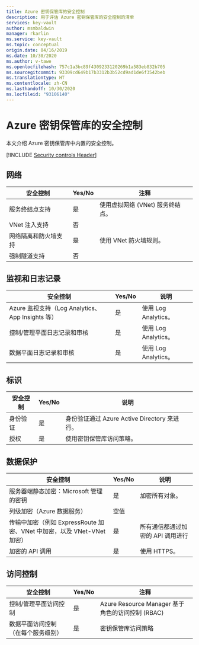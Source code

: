 ```yaml
---
title: Azure 密钥保管库的安全控制
description: 用于评估 Azure 密钥保管库的安全控制的清单
services: key-vault
author: msmbaldwin
manager: rkarlin
ms.service: key-vault
ms.topic: conceptual
origin.date: 04/16/2019
ms.date: 10/30/2020
ms.author: v-tawe
ms.openlocfilehash: 757c1a3bc89f4309233120269b1a583eb832b705
ms.sourcegitcommit: 93309cd649b17b3312b3b52cd9ad1de6f3542beb
ms.translationtype: HT
ms.contentlocale: zh-CN
ms.lasthandoff: 10/30/2020
ms.locfileid: "93106140"
---
```

# <a name="security-controls-for-azure-key-vault"></a>Azure 密钥保管库的安全控制

本文介绍 Azure 密钥保管库中内置的安全控制。 

[!INCLUDE [Security controls Header](../../../includes/security-controls-header.md)]

## <a name="network"></a>网络

| 安全控制 | Yes/No | 注释 |
|---|---|--|
| 服务终结点支持| 是 | 使用虚拟网络 (VNet) 服务终结点。 |
| VNet 注入支持| 否 |  |
| 网络隔离和防火墙支持| 是 | 使用 VNet 防火墙规则。 |
| 强制隧道支持| 否 |  |

## <a name="monitoring--logging"></a>监视和日志记录

| 安全控制 | Yes/No | 说明|
|---|---|--|
| Azure 监视支持（Log Analytics、App Insights 等）| 是 | 使用 Log Analytics。 |
| 控制/管理平面日志记录和审核| 是 | 使用 Log Analytics。 |
| 数据平面日志记录和审核| 是 | 使用 Log Analytics。 |

## <a name="identity"></a>标识

| 安全控制 | Yes/No | 说明|
|---|---|--|
| 身份验证| 是 | 身份验证通过 Azure Active Directory 来进行。 |
| 授权| 是 | 使用密钥保管库访问策略。 |

## <a name="data-protection"></a>数据保护

<!--| Server-side encryption at rest: customer-managed keys (BYOK) | Yes | The customer controls all keys in their Key Vault. When hardware security module (HSM) backed keys are specified, a FIPS Level 2 HSM protects the key, certificate, or secret. | -->

| 安全控制 | Yes/No | 说明 |
|---|---|--|
| 服务器端静态加密：Microsoft 管理的密钥 | 是 | 加密所有对象。 |
| 列级加密（Azure 数据服务）| 空值 |  |
| 传输中加密（例如 ExpressRoute 加密、VNet 中加密，以及 VNet-VNet 加密）| 是 | 所有通信都通过加密的 API 调用进行 |
| 加密的 API 调用| 是 | 使用 HTTPS。 |

## <a name="access-controls"></a>访问控制

| 安全控制 | Yes/No | 注释|
|---|---|--|
| 控制/管理平面访问控制 | 是 | Azure Resource Manager 基于角色的访问控制 (RBAC) |
| 数据平面访问控制（在每个服务级别） | 是 | 密钥保管库访问策略 |

<!-- ## Next steps -->

<!-- - Learn more about the [built-in security controls across Azure services](../../security/fundamentals/security-controls.md). -->